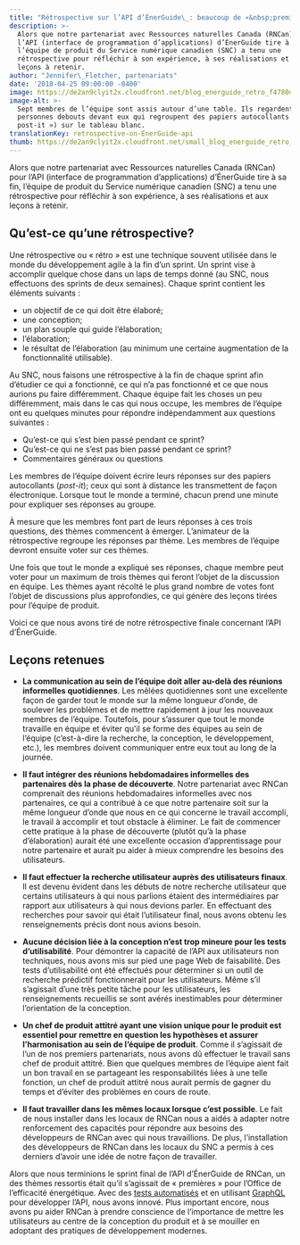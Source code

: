 ```yaml
---
title: "Rétrospective sur l’API d’ÉnerGuide\_: beaucoup de «&nbsp;premières&nbsp;» et de leçons "
description: >-
  Alors que notre partenariat avec Ressources naturelles Canada (RNCan) pour
  l’API (interface de programmation d’applications) d’ÉnerGuide tire à sa fin,
  l’équipe de produit du Service numérique canadien (SNC) a tenu une
  rétrospective pour réfléchir à son expérience, à ses réalisations et aux
  leçons à retenir.
author: "Jennifer\_Fletcher, partenariats"
date: '2018-04-25 09:00:00 -0400'
image: https://de2an9clyit2x.cloudfront.net/blog_energuide_retro_f4780d2e1d.jpg
image-alt: >-
  Sept membres de l’équipe sont assis autour d’une table. Ils regardent deux
  personnes debouts devant eux qui regroupent des papiers autocollants («
  post-it ») sur le tableau blanc.
translationKey: retrospective-on-EnerGuide-api
thumb: https://de2an9clyit2x.cloudfront.net/small_blog_energuide_retro_f4780d2e1d.jpg
---
```


Alors que notre partenariat avec Ressources naturelles Canada (RNCan) pour l’API (interface de programmation d’applications) d’ÉnerGuide tire à sa fin, l’équipe de produit du Service numérique canadien (SNC) a tenu une rétrospective pour réfléchir à son expérience, à ses réalisations et aux leçons à retenir.

## Qu’est-ce qu’une rétrospective?

Une rétrospective ou «&nbsp;rétro&nbsp;» est une technique souvent utilisée dans le monde du développement agile à la fin d’un sprint. Un sprint vise à accomplir quelque chose dans un laps de temps donné (au SNC, nous effectuons des sprints de deux semaines). Chaque sprint contient les éléments suivants&nbsp;:

* un objectif de ce qui doit être élaboré;
* une conception;
* un plan souple qui guide l’élaboration;
* l’élaboration;
* le résultat de l’élaboration (au minimum une certaine augmentation de la fonctionnalité utilisable).

Au SNC, nous faisons une rétrospective à la fin de chaque sprint afin d’étudier ce qui a fonctionné, ce qui n’a pas fonctionné et ce que nous aurions pu faire différemment. Chaque équipe fait les choses un peu différemment, mais dans le cas qui nous occupe, les membres de l’équipe ont eu quelques minutes pour répondre indépendamment aux questions suivantes&nbsp;:

* Qu’est-ce qui s’est bien passé pendant ce sprint?
* Qu’est-ce qui ne s’est pas bien passé pendant ce sprint?
* Commentaires généraux ou questions

Les membres de l’équipe doivent écrire leurs réponses sur des papiers autocollants (*post-it*); ceux qui sont à distance les transmettent de façon électronique. Lorsque tout le monde a terminé, chacun prend une minute pour expliquer ses réponses au groupe.

À mesure que les membres font part de leurs réponses à ces trois questions, des thèmes commencent à émerger. L’animateur de la rétrospective regroupe les réponses par thème. Les membres de l’équipe devront ensuite voter sur ces thèmes.

Une fois que tout le monde a expliqué ses réponses, chaque membre peut voter pour un maximum de trois thèmes qui feront l’objet de la discussion en équipe. Les thèmes ayant récolté le plus grand nombre de votes font l’objet de discussions plus approfondies, ce qui génère des leçons tirées pour l’équipe de produit.

Voici ce que nous avons tiré de notre rétrospective finale concernant l’API d’ÉnerGuide.

## Leçons retenues

* **La communication au sein de l’équipe doit aller au-delà des réunions informelles quotidiennes**. Les mêlées quotidiennes sont une excellente façon de garder tout le monde sur la même longueur d’onde, de soulever les problèmes et de mettre rapidement à jour les nouveaux membres de l’équipe. Toutefois, pour s’assurer que tout le monde travaille en équipe et éviter qu’il se forme des équipes au sein de l’équipe (c’est-à-dire la recherche, la conception, le développement, etc.), les membres doivent communiquer entre eux tout au long de la journée.

* **Il faut intégrer des réunions hebdomadaires informelles des partenaires dès la phase de découverte**. Notre partenariat avec RNCan comprenait des réunions hebdomadaires informelles avec nos partenaires, ce qui a contribué à ce que notre partenaire soit sur la même longueur d’onde que nous en ce qui concerne le travail accompli, le travail à accomplir et tout obstacle à éliminer. Le fait de commencer cette pratique à la phase de découverte (plutôt qu’à la phase d’élaboration) aurait été une excellente occasion d’apprentissage pour notre partenaire et aurait pu aider à mieux comprendre les besoins des utilisateurs.

* **Il faut effectuer la recherche utilisateur auprès des utilisateurs finaux**. Il est devenu évident dans les débuts de notre recherche utilisateur que certains utilisateurs à qui nous parlions étaient des intermédiaires par rapport aux utilisateurs à qui nous devions parler. En effectuant des recherches pour savoir qui était l’utilisateur final, nous avons obtenu les renseignements précis dont nous avions besoin.

* **Aucune décision liée à la conception n’est trop mineure pour les tests d’utilisabilité**. Pour démontrer la capacité de l’API aux utilisateurs non techniques, nous avons mis sur pied une page Web de faisabilité. Des tests d’utilisabilité ont été effectués pour déterminer si un outil de recherche prédictif fonctionnerait pour les utilisateurs. Même s’il s’agissait d’une très petite tâche pour les utilisateurs, les renseignements recueillis se sont avérés inestimables pour déterminer l’orientation de la conception.

* **Un chef de produit attitré ayant une vision unique pour le produit est essentiel pour remettre en question les hypothèses et assurer l’harmonisation au sein de l’équipe de produit**. Comme il s’agissait de l’un de nos premiers partenariats, nous avons dû effectuer le travail sans chef de produit attitré. Bien que quelques membres de l’équipe aient fait un bon travail en se partageant les responsabilités liées à une telle fonction, un chef de produit attitré nous aurait permis de gagner du temps et d’éviter des problèmes en cours de route.

* **Il faut travailler dans les mêmes locaux lorsque c’est possible**. Le fait de nous installer dans les locaux de RNCan nous a aidés à adapter notre renforcement des capacités pour répondre aux besoins des développeurs de RNCan avec qui nous travaillions. De plus, l’installation des développeurs de RNCan dans les locaux du SNC a permis à ces derniers d’avoir une idée de notre façon de travailler.

Alors que nous terminions le sprint final de l’API d’ÉnerGuide de RNCan, un des thèmes ressortis était qu’il s’agissait de «&nbsp;premières&nbsp;» pour l’Office de l’efficacité énergétique. Avec des [tests automatisés](https://numerique.canada.ca/2018/03/26/les-tests-automatises/) et en utilisant [GraphQL](https://graphql.org/learn/) pour développer l’API, nous avons innové. Plus important encore, nous avons pu aider RNCan à prendre conscience de l’importance de mettre les utilisateurs au centre de la conception du produit et à se mouiller en adoptant des pratiques de développement modernes.

